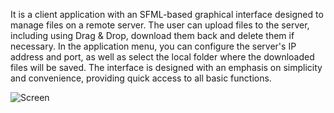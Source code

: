 It is a client application with an SFML-based graphical interface designed to manage files on a remote server. The user can upload files to the server, including using Drag & Drop, download them back and delete them if necessary. In the application menu, you can configure the server's IP address and port, as well as select the local folder where the downloaded files will be saved. The interface is designed with an emphasis on simplicity and convenience, providing quick access to all basic functions.

<picture>
 <source media="(prefers-color-scheme: dark)" srcset="[https://github.com/GiperB0la/GiperbolaBook/blob/main/Screen.png](https://github.com/GiperB0la/Dropbox/blob/main/Screen.jpg)">
 <source media="(prefers-color-scheme: light)" srcset="YOUR-LIGHTMODE-IMAGE">
 <img alt="Screen" src="Screen.png">
</picture>
